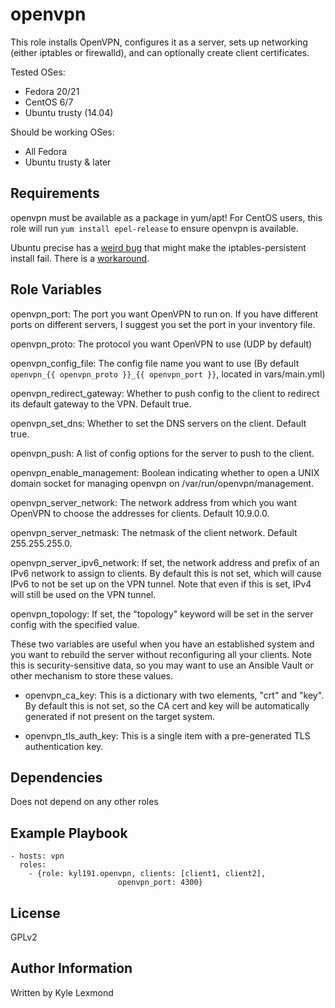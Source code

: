 openvpn
=========

This role installs OpenVPN, configures it as a server, sets up networking (either iptables or firewalld), and can optionally create client certificates.

Tested OSes:
- Fedora 20/21
- CentOS 6/7
- Ubuntu trusty (14.04)

Should be working OSes:
- All Fedora
- Ubuntu trusty & later


Requirements
------------

openvpn must be available as a package in yum/apt! For CentOS users, this role will run `yum install epel-release` to ensure openvpn is available.

Ubuntu precise has a [weird bug](https://bugs.launchpad.net/ubuntu/+source/iptables-persistent/+bug/1002078) that might make the iptables-persistent install fail. There is a [workaround](https://forum.linode.com/viewtopic.php?p=58233#p58233).

Role Variables
--------------

openvpn_port: The port you want OpenVPN to run on.
If you have different ports on different servers, I suggest you set the port in your inventory file.

openvpn_proto: The protocol you want OpenVPN to use (UDP by default)

openvpn\_config\_file: The config file name you want to use (By default `openvpn_{{ openvpn_proto }}_{{ openvpn_port }}`, located in vars/main.yml)

openvpn_redirect_gateway: Whether to push config to the client to redirect its default gateway to the VPN. Default true.

openvpn_set_dns: Whether to set the DNS servers on the client. Default true.

openvpn_push: A list of config options for the server to push to the client.

openvpn_enable_management: Boolean indicating whether to open a UNIX domain socket for managing openvpn on /var/run/openvpn/management.

openvpn_server_network: The network address from which you want OpenVPN to choose the addresses for clients. Default 10.9.0.0.

openvpn_server_netmask: The netmask of the client network. Default 255.255.255.0.

openvpn_server_ipv6_network: If set, the network address and prefix of an IPv6 network to assign to clients. By default this is not set, which will cause IPv6 to not be set up on the VPN tunnel. Note that even if this is set, IPv4 will still be used on the VPN tunnel.

openvpn_topology: If set, the "topology" keyword will be set in the server config with the specified value.

These two variables are useful when you have an established system and you want to rebuild the server without reconfiguring all your clients. Note this is security-sensitive data, so you may want to use an Ansible Vault or other mechanism to store these values.

* openvpn_ca_key: This is a dictionary with two elements, "crt" and "key". By default this is not set, so the CA cert and key will be automatically generated if not present on the target system.

* openvpn_tls_auth_key: This is a single item with a pre-generated TLS authentication key.

Dependencies
------------

Does not depend on any other roles

Example Playbook
----------------

    - hosts: vpn
      roles:
        - {role: kyl191.openvpn, clients: [client1, client2],
                            openvpn_port: 4300}

License
-------

GPLv2

Author Information
------------------

Written by Kyle Lexmond
